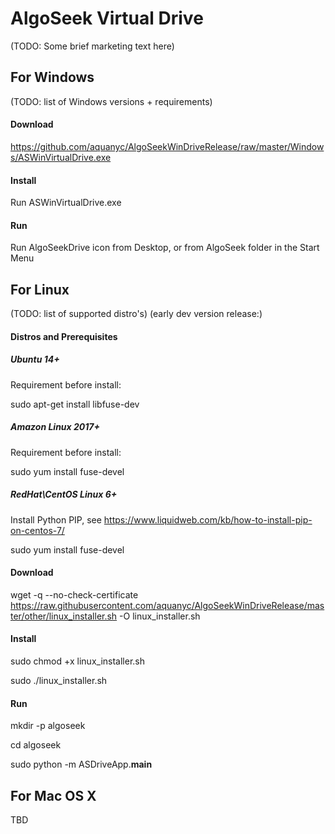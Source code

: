 # AlgoSeek Virtual Drive

(TODO: Some brief marketing text here)

## For Windows

(TODO: list of Windows versions + requirements)

#### Download

https://github.com/aquanyc/AlgoSeekWinDriveRelease/raw/master/Windows/ASWinVirtualDrive.exe

#### Install

Run ASWinVirtualDrive.exe

#### Run

Run AlgoSeekDrive icon from Desktop, or from AlgoSeek folder in the Start Menu

## For Linux

(TODO: list of supported distro's)
(early dev version release:)

#### Distros and Prerequisites

##### Ubuntu 14+

Requirement before install:

sudo apt-get install libfuse-dev

##### Amazon Linux 2017+

Requirement before install:

sudo yum install fuse-devel

##### RedHat\CentOS Linux 6+

Install Python PIP, see https://www.liquidweb.com/kb/how-to-install-pip-on-centos-7/

sudo yum install fuse-devel

#### Download

wget -q --no-check-certificate https://raw.githubusercontent.com/aquanyc/AlgoSeekWinDriveRelease/master/other/linux_installer.sh -O linux_installer.sh

#### Install

sudo chmod +x linux_installer.sh

sudo ./linux_installer.sh

#### Run

mkdir -p algoseek

cd algoseek

sudo python -m ASDriveApp.__main__

## For Mac OS X 

TBD